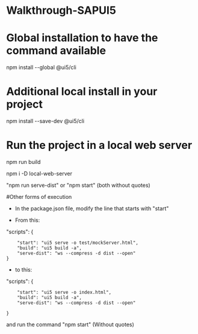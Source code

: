 # Walkthrough-SAPUI5

# Global installation to have the command available
npm install --global @ui5/cli
 
# Additional local install in your project
npm install --save-dev @ui5/cli

# Run the project in a local web server
npm run build

npm i -D local-web-server

"npm run serve-dist" or "npm start" (both without quotes)

#Other forms of execution

- In the package.json file, modify the line that starts with "start"

- From this:
  
"scripts": {

        "start": "ui5 serve -o test/mockServer.html",
        "build": "ui5 build -a",
        "serve-dist": "ws --compress -d dist --open"
    }
    
- to this:

"scripts": {

        "start": "ui5 serve -o index.html",
        "build": "ui5 build -a",
        "serve-dist": "ws --compress -d dist --open"
        
    }

and run the command "npm start" (Without quotes)
